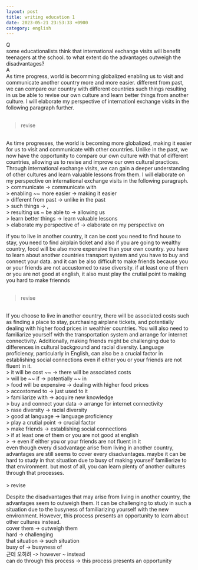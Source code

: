 ```yaml
---
layout: post
title: writing education 1
date: 2023-05-21 23:53:33 +0900
category: english
---
```

Q
<br/>
some educationalists think that international exchange visits will benefit teenagers at the school. to what extent do the advantages outweigh the disadvantages?
<br/>
A
<br/>
As time progress, world is becomming globalized enabling us to visit and communicate another country more and more easier. different from past, we can compare our country with different countries such things resulting in us be able to revise our own culture and learn better things from another culture. I will elaborate my perspective of internationl exchange visits in the following paragraph further.
<br/>
<br/>
> revise

<br/>
As time progresses, the world is becoming more globalized, making it easier for us to visit and communicate with other countries. Unlike in the past, we now have the opportunity to compare our own culture with that of different countries, allowing us to revise and improve our own cultural practices. Through international exchange visits, we can gain a deeper understanding of other cultures and learn valuable lessons from them. I will elaborate on my perspective on international exchange visits in the following paragraph.
<br/>
> communicate -> communicate with
<br/>
> enabling ~~ more easier -> making it easier
<br/>
> different from past -> unlike in the past
<br/>
> such things -> ,
<br/>
> resulting us ~ be able to -> allowing us
<br/>
> learn better things -> learn valuable lessons
<br/>
> elaborate my perspective of -> elaborate on my perspective on
<br/>

if you to live in another country, it can be cost you need to find house to stay, you need to find airplain ticket and also if you are going to wealthy country, food will be also more expensive than your own country. you have to learn about another countries transport system and you have to buy and connect your data. and it can be also difficult to make friends because you or your friends are not accustomed to rase diversity. if at least one of them or you are not good at english, it also must play the crutial point to making you hard to make friennds
<br/>
<br/>
> revise

<br/>
If you choose to live in another country, there will be associated costs such as finding a place to stay, purchasing airplane tickets, and potentially dealing with higher food prices in wealthier countries. You will also need to familiarize yourself with the transportation system and arrange for internet connectivity. Additionally, making friends might be challenging due to differences in cultural background and racial diversity. Language proficiency, particularly in English, can also be a crucial factor in establishing social connections even if either you or your friends are not fluent in it.
<br/>
> it will be cost ~~ -> there will be associated costs
<br/>
> will be ~~ if -> potentially ~~ in
<br/>
> food will be expensive -> dealing with higher food prices
<br/>
> accostomed to -> just used to it
<br/>
> familiarize with -> acquire new knowledge
<br/>
> buy and connect your data -> arrange for internet connectivity
<br/>
> rase diversity -> racial diversity
<br/>
> good at language -> language proficiency
<br/>
> play a crutial point -> crucial factor
<br/>
> make friends -> establishing social connections
<br/>
> if at least one of them or you are not good at english
<br/>
> -> even if either you or your friends are not fluent in it

<br/>
even though every disadvantage arise from living in another country, advantages are still seems to cover every disadvantages. maybe it can be hard to study in that situation due to busy of making yourself familierize to that environment. but most of all, you can learn plenty of another cultures through that processes. 
<br/>
<br/>
> revise
<br/>

Despite the disadvantages that may arise from living in another country, the advantages seem to outweigh them. It can be challenging to study in such a situation due to the busyness of familiarizing yourself with the new environment. However, this process presents an opportunity to learn about other cultures instead.
<br/>
cover them -> outweigh them
<br/>
hard -> challenging
<br/>
that situation -> such situation
<br/>
busy of -> busyness of
<br/>
근데 오히려 -> however ~ instead
<br/>
can do through this process -> this process presents an opportunity
